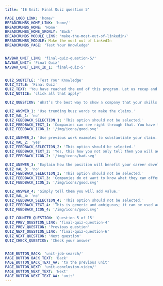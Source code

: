 ```yaml
---
title: 'IE Unit: Final Quiz question 5'

PAGE_LOGO_LINK: 'home/'
BREADCRUMBS_HOME_LINK: 'home/'
BREADCRUMBS_HOME: 'Home'
BREADCRUMBS_HOME_SRONLY: 'Back'
BREADCRUMBS_MODULE_LINK: 'make-the-most-out-of-linkedin/'
BREADCRUMBS_MODULE: Make the most out of LinkedIn
BREADCRUMBS_PAGE: 'Test Your Knowledge'


NAVBAR_UNIT_LINK: 'final-quiz-question-5/'
NAVBAR_UNIT: 'Final Quiz'
NAVBAR_UNIT_LINK_ID_1: 'final-quiz-5'


QUIZ_SUBTITLE: 'Test Your Knowledge'
QUIZ_TITLE: 'Final Quiz'
QUIZ_TEXT: 'You have reached the end of this program. Let us recap and review by answering each of the situational real-life questions with the most appropriate answer. Good Luck!'
QUIZ_NOTICE: 'click all that apply'

QUIZ_QUESTION: 'What’s the best way to show a company that your skills are a competitive advantage?'

QUIZ_ANSWER_1: 'Use trending buzz words to make the claims.'
QUIZ_VAL_1: 'no'
QUIZ_FEEDBACK_SELECTION_1: 'This option should not be selected.'
QUIZ_FEEDBACK_TEXT_1: 'Companies can see right through that. You have to give concrete examples and make sure to be concise.'
QUIZ_FEEDBACK_ICON_1: '/img/icons/good.svg'

QUIZ_ANSWER_2: 'Use previous work examples to substantiate your claim.'
QUIZ_VAL_2: 'yes'
QUIZ_FEEDBACK_SELECTION_2: 'This option should be selected.'
QUIZ_FEEDBACK_TEXT_2: 'Yes, this how you not only tell them you will add value but show them HOW you will add value. By showing the practical skills, you have developed through experiences (team projects, tasks, leadership roles) you are explaining to the recruiter that you have the skills they are looking for in this role.'
QUIZ_FEEDBACK_ICON_2: '/img/icons/bad.svg'

QUIZ_ANSWER_3: 'Explain how the position will benefit your career development.'
QUIZ_VAL_3: 'no'
QUIZ_FEEDBACK_SELECTION_3: 'This option should not be selected.'
QUIZ_FEEDBACK_TEXT_3: 'Companies do ot want to know what they can offer you. They want to know what you can offer them.'
QUIZ_FEEDBACK_ICON_3: '/img/icons/good.svg'

QUIZ_ANSWER_4: 'Simply tell them you will add value.'
QUIZ_VAL_4: 'no'
QUIZ_FEEDBACK_SELECTION_4: 'This option should not be selected.'
QUIZ_FEEDBACK_TEXT_4: 'This is generic and ambiguous; it can be used across the board. It doesn’t highlight any of your skills or show how you’re a match for the role.'
QUIZ_FEEDBACK_ICON_4: '/img/icons/good.svg'

QUIZ_COUNTER_QUESTION: 'Question 5 of 15'
QUIZ_PREV_QUESTION_LINK: 'final-quiz-question-4'
QUIZ_PREV_QUESTION: 'Previous question'
QUIZ_NEXT_QUESTION_LINK: 'final-quiz-question-6'
QUIZ_NEXT_QUESTION: 'Next question'
QUIZ_CHECK_QUESTION: 'Check your answer'


PAGE_BUTTON_BACK: 'unit-job-search/'
PAGE_BUTTON_BACK_TEXT: 'Back'
PAGE_BUTTON_BACK_TEXT_AA: 'to the previous unit'
PAGE_BUTTON_NEXT: 'unit-conclusion-video/'
PAGE_BUTTON_NEXT_TEXT: 'Next'
PAGE_BUTTON_NEXT_TEXT_AA: 'unit'
---
```

